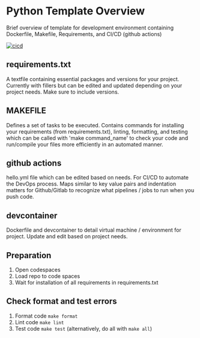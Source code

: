 # Python Template Overview

Brief overview of template for development environment containing Dockerfile, Makefile, Requirements, and CI/CD (github actions)

[![cicd](https://github.com/nogibjj/jdc154PythonTemplate/actions/workflows/hello.yml/badge.svg)](https://github.com/nogibjj/jdc154PythonTemplate/actions/workflows/hello.yml)


## requirements.txt
A textfile containing essential packages and versions for your project. Currently with fillers but can be edited and updated depending on your project needs. Make sure to include versions. 

## MAKEFILE
Defines a set of tasks to be executed. Contains commands for installing your requirements (from requirements.txt), linting, formatting, and testing which can be called with 'make command_name' to check your code and run/compile your files more efficiently in an automated manner.

## github actions
hello.yml file which can be edited based on needs. For CI/CD to automate the DevOps process. Maps similar to key value pairs and indentation matters for Github/Gitlab to recognize what pipelines / jobs to run when you push code. 

## devcontainer
Dockerfile and devcontainer to detail virtual machine / environment for project. Update and edit based on project needs.

## Preparation
1. Open codespaces 
2. Load repo to code spaces
2. Wait for installation of all requirements in requirements.txt

## Check format and test errors
1. Format code `make format`
2. Lint code `make lint`
3. Test code `make test`
(alternatively, do all with `make all`)
